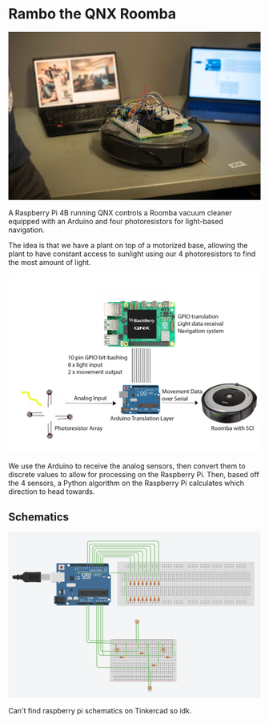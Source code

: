 # Rambo the QNX Roomba
![Picture of the Roomba](assets/roomba.jpg)

A Raspberry Pi 4B running QNX controls a Roomba vacuum cleaner equipped with an Arduino and four photoresistors for light-based navigation.

The idea is that we have a plant on top of a motorized base, allowing the plant to have constant access to sunlight using our 4 photoresistors to find the most amount of light. 

![Hardware Setup](assets/roomba_setup.png)

We use the Arduino to receive the analog sensors, then convert them to discrete values to allow for processing on the Raspberry Pi. Then, based off the 4 sensors, a Python algorithm on the Raspberry Pi calculates which direction to head towards. 

## Schematics
![Schematic of Arduino Circuit](assets/arduino_schematic.png)

Can't find raspberry pi schematics on Tinkercad so idk.
